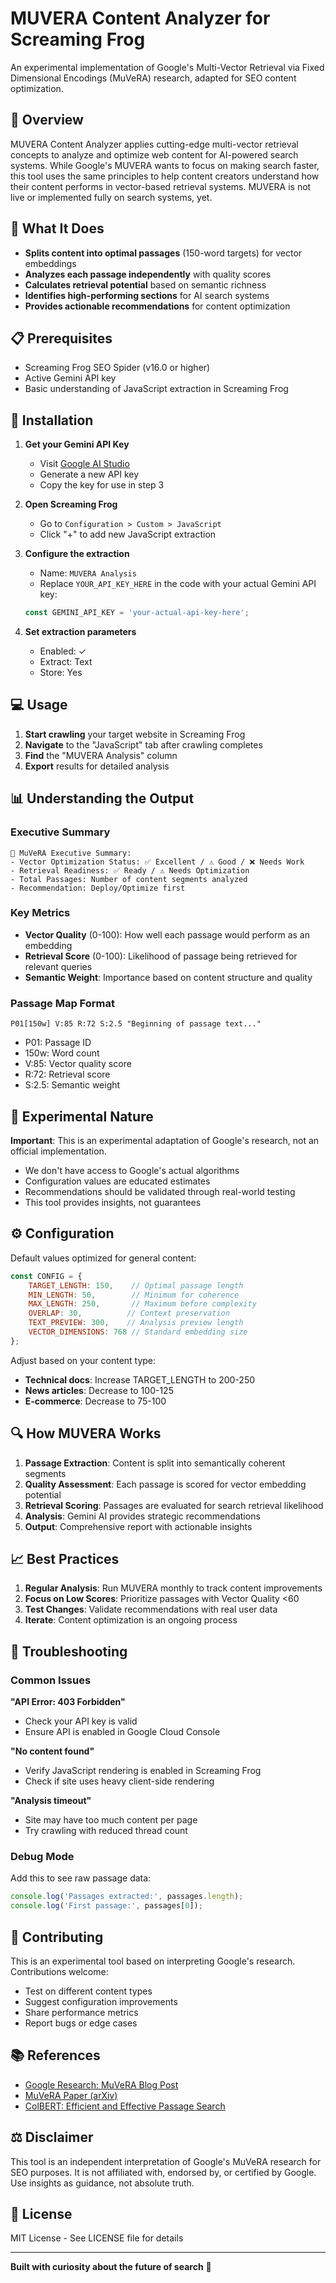 # MUVERA Content Analyzer for Screaming Frog

An experimental implementation of Google's Multi-Vector Retrieval via Fixed Dimensional Encodings (MuVeRA) research, adapted for SEO content optimization.

## 🚀 Overview

MUVERA Content Analyzer applies cutting-edge multi-vector retrieval concepts to analyze and optimize web content for AI-powered search systems. While Google's MUVERA wants to focus on making search faster, this tool uses the same principles to help content creators understand how their content performs in vector-based retrieval systems. MUVERA is not live or implemented fully on search systems, yet. 

## 🎯 What It Does

- **Splits content into optimal passages** (150-word targets) for vector embeddings
- **Analyzes each passage independently** with quality scores
- **Calculates retrieval potential** based on semantic richness
- **Identifies high-performing sections** for AI search systems
- **Provides actionable recommendations** for content optimization

## 📋 Prerequisites

- Screaming Frog SEO Spider (v16.0 or higher)
- Active Gemini API key
- Basic understanding of JavaScript extraction in Screaming Frog

## 🔧 Installation

1. **Get your Gemini API Key**
   - Visit [Google AI Studio](https://makersuite.google.com/app/apikey)
   - Generate a new API key
   - Copy the key for use in step 3

2. **Open Screaming Frog**
   - Go to `Configuration > Custom > JavaScript`
   - Click "+" to add new JavaScript extraction

3. **Configure the extraction**
   - Name: `MUVERA Analysis`
   - Replace `YOUR_API_KEY_HERE` in the code with your actual Gemini API key:
   ```javascript
   const GEMINI_API_KEY = 'your-actual-api-key-here';
   ```

4. **Set extraction parameters**
   - Enabled: ✓
   - Extract: Text
   - Store: Yes

## 💻 Usage

1. **Start crawling** your target website in Screaming Frog
2. **Navigate** to the "JavaScript" tab after crawling completes
3. **Find** the "MUVERA Analysis" column
4. **Export** results for detailed analysis

## 📊 Understanding the Output

### Executive Summary
```
🎯 MuVeRA Executive Summary:
- Vector Optimization Status: ✅ Excellent / ⚠️ Good / ❌ Needs Work
- Retrieval Readiness: ✅ Ready / ⚠️ Needs Optimization
- Total Passages: Number of content segments analyzed
- Recommendation: Deploy/Optimize first
```

### Key Metrics

- **Vector Quality** (0-100): How well each passage would perform as an embedding
- **Retrieval Score** (0-100): Likelihood of passage being retrieved for relevant queries
- **Semantic Weight**: Importance based on content structure and quality

### Passage Map Format
```
P01[150w] V:85 R:72 S:2.5 "Beginning of passage text..."
```
- P01: Passage ID
- 150w: Word count
- V:85: Vector quality score
- R:72: Retrieval score
- S:2.5: Semantic weight

## 🧪 Experimental Nature

**Important**: This is an experimental adaptation of Google's research, not an official implementation. 

- We don't have access to Google's actual algorithms
- Configuration values are educated estimates
- Recommendations should be validated through real-world testing
- This tool provides insights, not guarantees

## ⚙️ Configuration

Default values optimized for general content:

```javascript
const CONFIG = {
    TARGET_LENGTH: 150,    // Optimal passage length
    MIN_LENGTH: 50,        // Minimum for coherence
    MAX_LENGTH: 250,       // Maximum before complexity
    OVERLAP: 30,          // Context preservation
    TEXT_PREVIEW: 300,    // Analysis preview length
    VECTOR_DIMENSIONS: 768 // Standard embedding size
};
```

Adjust based on your content type:
- **Technical docs**: Increase TARGET_LENGTH to 200-250
- **News articles**: Decrease to 100-125
- **E-commerce**: Decrease to 75-100

## 🔍 How MUVERA Works

1. **Passage Extraction**: Content is split into semantically coherent segments
2. **Quality Assessment**: Each passage is scored for vector embedding potential
3. **Retrieval Scoring**: Passages are evaluated for search retrieval likelihood
4. **Analysis**: Gemini AI provides strategic recommendations
5. **Output**: Comprehensive report with actionable insights

## 📈 Best Practices

1. **Regular Analysis**: Run MUVERA monthly to track content improvements
2. **Focus on Low Scores**: Prioritize passages with Vector Quality <60
3. **Test Changes**: Validate recommendations with real user data
4. **Iterate**: Content optimization is an ongoing process

## 🐛 Troubleshooting

### Common Issues

**"API Error: 403 Forbidden"**
- Check your API key is valid
- Ensure API is enabled in Google Cloud Console

**"No content found"**
- Verify JavaScript rendering is enabled in Screaming Frog
- Check if site uses heavy client-side rendering

**"Analysis timeout"**
- Site may have too much content per page
- Try crawling with reduced thread count

### Debug Mode

Add this to see raw passage data:
```javascript
console.log('Passages extracted:', passages.length);
console.log('First passage:', passages[0]);
```

## 🤝 Contributing

This is an experimental tool based on interpreting Google's research. Contributions welcome:

- Test on different content types
- Suggest configuration improvements
- Share performance metrics
- Report bugs or edge cases

## 📚 References

- [Google Research: MuVeRA Blog Post](https://research.google/blog/muvera-making-multi-vector-retrieval-as-fast-as-single-vector-search/)
- [MuVeRA Paper (arXiv)](https://arxiv.org/abs/2405.19504)
- [ColBERT: Efficient and Effective Passage Search](https://arxiv.org/abs/2004.12832)

## ⚖️ Disclaimer

This tool is an independent interpretation of Google's MuVeRA research for SEO purposes. It is not affiliated with, endorsed by, or certified by Google. Use insights as guidance, not absolute truth.

## 📝 License

MIT License - See LICENSE file for details

---

**Built with curiosity about the future of search** 🚀

